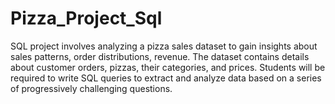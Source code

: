 # Pizza_Project_Sql
SQL project involves analyzing a pizza sales dataset to gain insights about sales patterns,  order distributions, revenue. The dataset contains details about customer orders, pizzas,  their categories, and prices. Students will be required to write SQL queries to extract and  analyze data based on a series of progressively challenging questions. 
